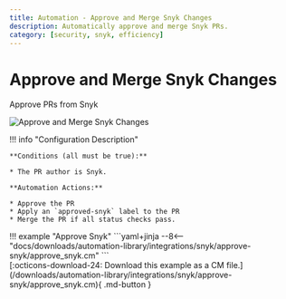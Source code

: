 ```yaml
---
title: Automation - Approve and Merge Snyk Changes
description: Automatically approve and merge Snyk PRs.
category: [security, snyk, efficiency]
---
```

# Approve and Merge Snyk Changes

<!-- --8<-- [start:example]-->
Approve PRs from Snyk

![Approve and Merge Snyk Changes](/automations/integrations/snyk/approve-snyk/approve-snyk.png)

!!! info "Configuration Description"

    **Conditions (all must be true):**

    * The PR author is Snyk.

    **Automation Actions:**

    * Approve the PR
    * Apply an `approved-snyk` label to the PR
    * Merge the PR if all status checks pass.

<div class="automationExample" markdown="1">
!!! example "Approve Snyk"
    ```yaml+jinja
    --8<-- "docs/downloads/automation-library/integrations/snyk/approve-snyk/approve_snyk.cm"
    ```
    <div class="result" markdown>
      <span>
      [:octicons-download-24: Download this example as a CM file.](/downloads/automation-library/integrations/snyk/approve-snyk/approve_snyk.cm){ .md-button }
      </span>
    </div>
<!-- --8<-- [end:example]-->

